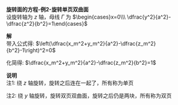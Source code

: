 **旋转面的方程-例2-旋转单页双曲面**  
设旋转轴为 $z$ 轴，母线 $\Gamma$ 为 $\begin{cases}x=0\\\ \dfrac{y^2}{a^2}-\dfrac{z^2}{b^2}=1\end{cases}$  
  
**解**  
带入公式得: $\left(\dfrac{x_m^2+y_m^2}{a^2}-\dfrac{z_m^2}{b^2}-1\right)^2=0$  
  
化简得: $\dfrac{x_m^2+y_m^2}{a^2}-\dfrac{z_m^2}{b^2}=1$  
  
**说明**  
注1: 绕 $z$ 轴旋转，旋转之后连在一起了，所有称为单页  
  
注2: 绕 $y$ 轴旋转，旋转双页双曲面，旋转之后仍是两块，所有称为双页  
